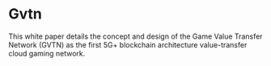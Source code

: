 # Gvtn
This white paper details the concept and design of the Game Value Transfer Network (GVTN) as the first 5G+ blockchain architecture value-transfer cloud gaming network. 
